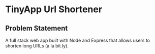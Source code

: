 # TinyApp Url Shortener

## Problem Statement

A full stack web app built with Node and Express that allows users to shorten long URLs (à la bit.ly).
